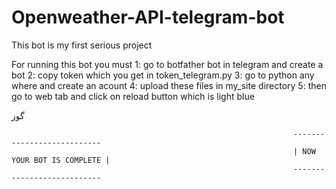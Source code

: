 # Openweather-API-telegram-bot
This bot is my first serious project

For running this bot you must 
1: go to botfather bot in telegram and create a bot
2: copy token which you get in token_telegram.py 
3: go to python any where and create an acount
4: upload these files in my_site directory
5: then go to web tab and click on reload button which is light blue


گوز

                                                                   ---------------------------                          
                                                                   | NOW YOUR BOT IS COMPLETE |
                                                                   ---------------------------
